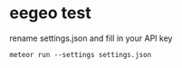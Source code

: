 # eegeo test
rename settings.json and fill in your API key
```
meteor run --settings settings.json
```